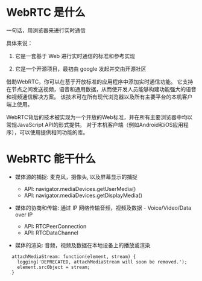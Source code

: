 # WebRTC 是什么

一句话，用浏览器来进行实时通信

具体来说：

1. 它是一套基于 Web 进行实时通信的标准和参考实现

2. 它是一个开源项目，最初由 google 发起并交由开源社区

借助WebRTC，你可以在基于开放标准的应用程序中添加实时通信功能。 它支持在节点之间发送视频，语音和通用数据，从而使开发人员能够构建功能强大的语音和视频通信解决方案。 该技术可在所有现代浏览器以及所有主要平台的本机客户端上使用。

WebRTC背后的技术被实现为一个开放的Web标准，并在所有主要浏览器中均以常规JavaScript API的形式提供。 对于本机客户端（例如Android和iOS应用程序），可以使用提供相同功能的库。


# WebRTC 能干什么

* 媒体源的捕捉: 麦克风，摄像头, 以及屏幕显示的捕捉
  - API: navigator.mediaDevices.getUserMedia()
  - API: navigator.mediaDevices.getDisplayMedia()

* 媒体的协商和传输: 通过 IP 网络传输音频，视频及数据 - Voice/Video/Data over IP
  - API: RTCPeerConnection
  - API: RTCDataChannel
  
* 媒体的渲染: 音频，视频及数据在本地设备上的播放或渲染

```
  attachMediaStream: function(element, stream) {
    logging('DEPRECATED, attachMediaStream will soon be removed.');
    element.srcObject = stream;
  }
```  